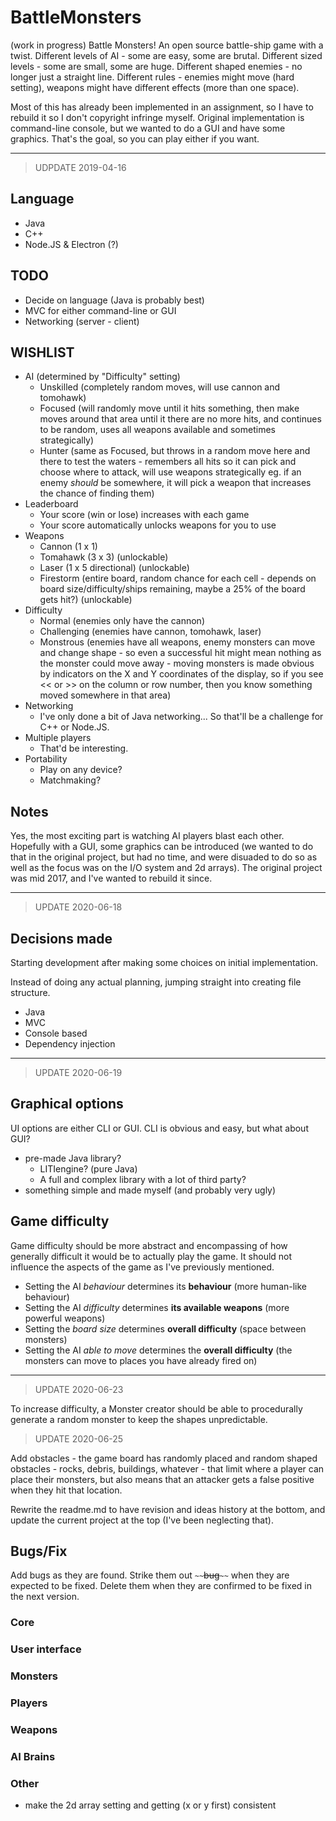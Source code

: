 # BattleMonsters
(work in progress)
Battle Monsters!  An open source battle-ship game with a twist.
Different levels of AI - some are easy, some are brutal.
Different sized levels - some are small, some are huge.
Different shaped enemies - no longer just a straight line.
Different rules - enemies might move (hard setting), weapons might have different effects (more than one space).

Most of this has already been implemented in an assignment, so I have to rebuild it so I don't copyright infringe myself.
Original implementation is command-line console, but we wanted to do a GUI and have some graphics.  That's the goal, so you can play either if you want.

--------------

> UDPDATE 2019-04-16

## Language
- Java
- C++
- Node.JS & Electron (?)

## TODO
- Decide on language (Java is probably best)
- MVC for either command-line or GUI
- Networking (server - client)

## WISHLIST
- AI (determined by "Difficulty" setting)
  - Unskilled (completely random moves, will use cannon and tomohawk)
  - Focused (will randomly move until it hits something, then make moves around that area until it there are no more hits, and continues to be random, uses all weapons available and sometimes strategically)
  - Hunter (same as Focused, but throws in a random move here and there to test the waters - remembers all hits so it can pick and choose where to attack, will use weapons strategically eg. if an enemy _should_ be somewhere, it will pick a weapon that increases the chance of finding them)
- Leaderboard
  - Your score (win or lose) increases with each game
  - Your score automatically unlocks weapons for you to use
- Weapons
  - Cannon (1 x 1)
  - Tomahawk (3 x 3) (unlockable)
  - Laser (1 x 5 directional) (unlockable)
  - Firestorm (entire board, random chance for each cell - depends on board size/difficulty/ships remaining, maybe a 25% of the board gets hit?) (unlockable)
- Difficulty
  - Normal (enemies only have the cannon)
  - Challenging (enemies have cannon, tomohawk, laser)
  - Monstrous (enemies have all weapons, enemy monsters can move and change shape - so even a successful hit might mean nothing as the monster could move away - moving monsters is made obvious by indicators on the X and Y coordinates of the display, so if you see << or >> on the column or row number, then you know something moved somewhere in that area)
- Networking
  - I've only done a bit of Java networking...  So that'll be a challenge for C++ or Node.JS.
- Multiple players
  - That'd be interesting.
- Portability
  - Play on any device?
  - Matchmaking?

## Notes
Yes, the most exciting part is watching AI players blast each other.
Hopefully with a GUI, some graphics can be introduced (we wanted to do that in the original project, but had no time, and were disuaded to do so as well as the focus was on the I/O system and 2d arrays).
The original project was mid 2017, and I've wanted to rebuild it since.

--------------

> UPDATE 2020-06-18

## Decisions made
Starting development after making some choices on initial implementation.

Instead of doing any actual planning, jumping straight into creating file structure.

- Java
- MVC
- Console based
- Dependency injection

--------------

> UPDATE 2020-06-19

## Graphical options
UI options are either CLI or GUI.  CLI is obvious and easy, but what about GUI?
- pre-made Java library?
    - LITIengine?  (pure Java)
    - A full and complex library with a lot of third party?
- something simple and made myself (and probably very ugly)

## Game difficulty
Game difficulty should be more abstract and encompassing of how generally difficult it would be to actually play the game.  It should not influence the aspects of the game as I've previously mentioned.
- Setting the AI _behaviour_ determines its **behaviour** (more human-like behaviour)
- Setting the AI _difficulty_ determines **its available weapons** (more powerful weapons)
- Setting the _board size_ determines **overall difficulty** (space between monsters)
- Setting the AI _able to move_ determines the **overall difficulty** (the monsters can move to places you have already fired on)

--------------

> UPDATE 2020-06-23

To increase difficulty, a Monster creator should be able to procedurally generate a random monster to keep the shapes unpredictable.

> UPDATE 2020-06-25

Add obstacles - the game board has randomly placed and random shaped obstacles - rocks, debris, buildings, whatever - that limit where a player can place their monsters, but also means that an attacker gets a false positive when they hit that location.

Rewrite the readme.md to have revision and ideas history at the bottom, and update the current project at the top (I've been neglecting that).

## Bugs/Fix
Add bugs as they are found.  Strike them out `~~`~~bug~~`~~` when they are expected to be fixed.  Delete them when they are confirmed to be fixed in the next version.

### Core

### User interface

### Monsters

### Players

### Weapons

### AI Brains

### Other
- make the 2d array setting and getting (x or y first) consistent

